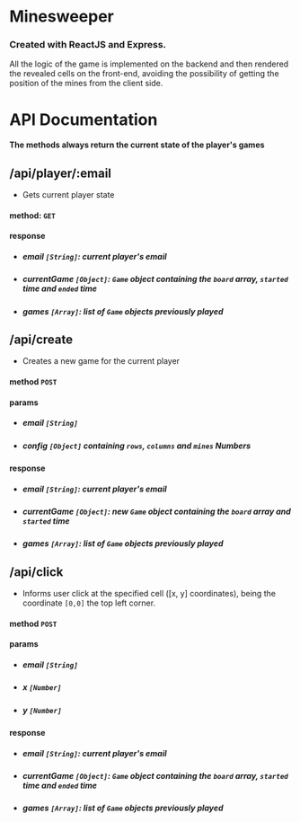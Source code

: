 # Minesweeper
### Created with ReactJS and Express.
All the logic of the game is implemented on the backend and then rendered the revealed cells on the front-end, avoiding the possibility of getting the position of the mines from the client side.


# API Documentation
#### The methods always return the current state of the player's games

## /api/player/:email
- Gets current player state
#### method: `GET`
#### response
- ##### email `[String]`: current player's email
- ##### currentGame `[Object]`: `Game` object containing the `board` array, `started` time and `ended` time
- ##### games `[Array]`: list of `Game` objects previously played


## /api/create
- Creates a new game for the current player
#### method `POST`
#### params
- ##### email `[String]`
- ##### config `[Object]` containing `rows`, `columns` and `mines` Numbers

#### response
- ##### email `[String]`: current player's email
- ##### currentGame `[Object]`: new `Game` object containing the `board` array and `started` time
- ##### games `[Array]`: list of `Game` objects previously played


## /api/click
- Informs user click at the specified cell ([x, y] coordinates), being the coordinate `[0,0]` the top left corner.
#### method `POST`
#### params
- ##### email `[String]`
- ##### x `[Number]`
- ##### y `[Number]`

#### response
- ##### email `[String]`: current player's email
- ##### currentGame `[Object]`: `Game` object containing the `board` array, `started` time and `ended` time
- ##### games `[Array]`: list of `Game` objects previously played
